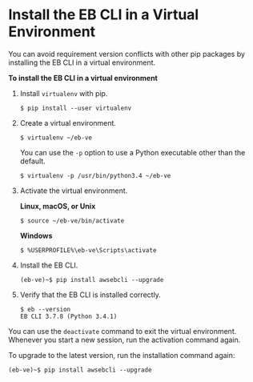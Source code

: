 # Install the EB CLI in a Virtual Environment<a name="eb-cli3-install-virtualenv"></a>

You can avoid requirement version conflicts with other pip packages by installing the EB CLI in a virtual environment\.

**To install the EB CLI in a virtual environment**

1. Install `virtualenv` with pip\.

   ```
   $ pip install --user virtualenv
   ```

1. Create a virtual environment\.

   ```
   $ virtualenv ~/eb-ve
   ```

   You can use the `-p` option to use a Python executable other than the default\.

   ```
   $ virtualenv -p /usr/bin/python3.4 ~/eb-ve
   ```

1. Activate the virtual environment\.

   **Linux, macOS, or Unix**

   ```
   $ source ~/eb-ve/bin/activate
   ```

   **Windows**

   ```
   $ %USERPROFILE%\eb-ve\Scripts\activate
   ```

1. Install the EB CLI\.

   ```
   (eb-ve)~$ pip install awsebcli --upgrade
   ```

1. Verify that the EB CLI is installed correctly\.

   ```
   $ eb --version
   EB CLI 3.7.8 (Python 3.4.1)
   ```

You can use the `deactivate` command to exit the virtual environment\. Whenever you start a new session, run the activation command again\.

To upgrade to the latest version, run the installation command again:

```
(eb-ve)~$ pip install awsebcli --upgrade
```